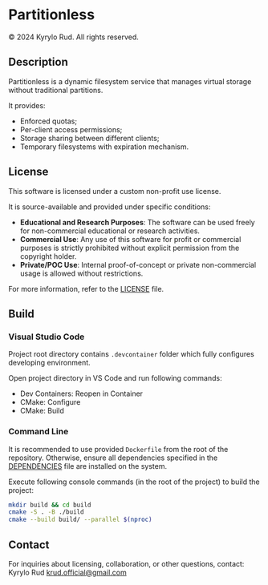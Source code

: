 # Partitionless

© 2024 Kyrylo Rud. All rights reserved.

## Description

Partitionless is a dynamic filesystem service that manages virtual storage without traditional partitions.

It provides:
 - Enforced quotas;
 - Per-client access permissions;
 - Storage sharing between different clients;
 - Temporary filesystems with expiration mechanism.

## License

This software is licensed under a custom non-profit use license.

It is source-available and provided under specific conditions:
- **Educational and Research Purposes**: The software can be used freely for non-commercial educational or research activities.
- **Commercial Use**: Any use of this software for profit or commercial purposes is strictly prohibited without explicit permission from the copyright holder.
- **Private/POC Use**: Internal proof-of-concept or private non-commercial usage is allowed without restrictions.

For more information, refer to the [LICENSE](./LICENSE) file.

## Build

### Visual Studio Code

Project root directory contains `.devcontainer` folder which fully configures developing environment.

Open project directory in VS Code and run following commands:

- Dev Containers: Reopen in Container
- CMake: Configure
- CMake: Build

### Command Line

It is recommended to use provided `Dockerfile` from the root of the repository.
Otherwise, ensure all dependencies specified in the [DEPENDENCIES](./DEPENDENCIES.md) file are installed on the system.

Execute following console commands (in the root of the project) to build the project:

```sh
mkdir build && cd build
cmake -S . -B ./build
cmake --build build/ --parallel $(nproc)
```

## Contact
For inquiries about licensing, collaboration, or other questions, contact:
Kyrylo Rud <krud.official@gmail.com>
